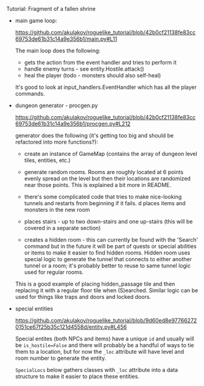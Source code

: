 Tutorial: Fragment of a fallen shrine

* main game loop:

    https://github.com/akulakov/roguelike_tutorial/blob/42b0cf21138fe83cc69753de61b31c14a9e356b1/main.py#L11

    The main loop does the following:

    * gets the action from the event handler and tries to perform it
    * handle enemy turns - see entity.Hostile.attack()
    * heal the player (todo - monsters should also self-heal)

    It's good to look at input_handlers.EventHandler which has all the player commands.

* dungeon generator - procgen.py

    https://github.com/akulakov/roguelike_tutorial/blob/42b0cf21138fe83cc69753de61b31c14a9e356b1/procgen.py#L212

    generator does the following (it's getting too big and should be refactored into more functions?):

    * create an instance of GameMap (contains the array of dungeon level tiles, entities, etc.)
    * generate random rooms. Rooms are roughly located at 6 points evenly spread on the level but then their locations
    are randomized near those points. This is explained a bit more in README.
    * there's some complicated code that tries to make nice-looking tunnels and restarts from beginning if it fails.
    d places items and monsters in the new room
    * places stairs - up to two down-stairs and one up-stairs (this will be covered in a separate section)

    * creates a hidden room - this can currently be found with the 'Search' command but in the future it will be part
    of quests or special abilities or items to make it easier to find hidden rooms. Hidden room uses special logic to
    generate the tunnel that connects to either another tunnel or a room; it's probably better to reuse to same tunnel
    logic used for regular rooms.

    This is a good example of placing hidden_passage tile and then replacing it with a regular floor tile when
    (S)earched. Similar logic can be used for things like traps and doors and locked doors.

* special entities

    https://github.com/akulakov/roguelike_tutorial/blob/9d60ed8e977662720151ce67f25b35c121d4558d/entity.py#L456

    Special entites (both NPCs and items) have a unique `id` and usually will be `is_hostile=False` and there will
    probably be a handful of ways to tie them to a location, but for now the `_loc` attribute will have level and room
    number to generate the entity.

    `SpecialLocs` below gathers classes with `_loc` attribute into a data structure to make it easier to place these entities.

